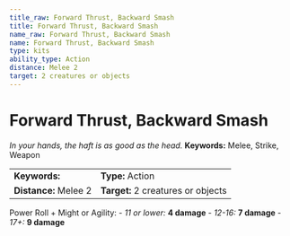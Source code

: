 ```yaml
---
title_raw: Forward Thrust, Backward Smash
title: Forward Thrust, Backward Smash
name_raw: Forward Thrust, Backward Smash
name: Forward Thrust, Backward Smash
type: kits
ability_type: Action
distance: Melee 2
target: 2 creatures or objects
---
```


# Forward Thrust, Backward Smash

*In your hands, the haft is as good as the head.* **Keywords:** Melee, Strike, Weapon

|                       |                                    |
| :-------------------- | :--------------------------------- |
| **Keywords:**         | **Type:** Action                   |
| **Distance:** Melee 2 | **Target:** 2 creatures or objects |

Power Roll + Might or Agility: - *11 or lower:* **4 damage** - *12-16:* **7 damage** - *17+:* **9 damage**
